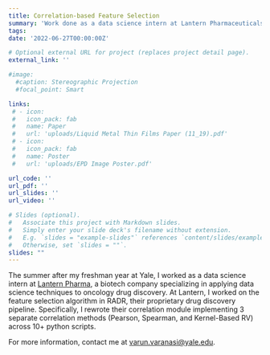 ```yaml
---
title: Correlation-based Feature Selection
summary: 'Work done as a data science intern at Lantern Pharmaceuticals'
tags:
date: '2022-06-27T00:00:00Z'

# Optional external URL for project (replaces project detail page).
external_link: ''

#image: 
  #caption: Stereographic Projection
  #focal_point: Smart

links:
 # - icon: 
 #   icon_pack: fab
 #   name: Paper
 #   url: 'uploads/Liquid Metal Thin Films Paper (11_19).pdf'
 # - icon: 
 #   icon_pack: fab
 #   name: Poster
 #   url: 'uploads/EPD Image Poster.pdf'

url_code: ''
url_pdf: ''
url_slides: ''
url_video: ''

# Slides (optional).
#   Associate this project with Markdown slides.
#   Simply enter your slide deck's filename without extension.
#   E.g. `slides = "example-slides"` references `content/slides/example-slides.md`.
#   Otherwise, set `slides = ""`.
slides: ""
---
```


The summer after my freshman year at Yale, I worked as a data science intern at [Lantern Pharma](https://www.lanternpharma.com/), a biotech company specializing in applying data science techniques to oncology drug discovery. At Lantern, I worked on the feature selection algorithm in RADR, their proprietary drug discovery pipeline. Specifically, I rewrote their correlation module implementing 3 separate correlation methods (Pearson, Spearman, and Kernel-Based RV) across 10+ python scripts. 

For more information, contact me at varun.varanasi@yale.edu.



